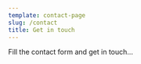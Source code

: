 ```yaml
---
template: contact-page
slug: /contact
title: Get in touch
---
```

Fill the contact form and get in touch...